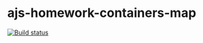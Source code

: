 # ajs-homework-containers-map
[![Build status](https://ci.appveyor.com/api/projects/status/lb1xb4iae6i833k9?svg=true)](https://ci.appveyor.com/project/a-naraikin/ajs-homework-containers-map)